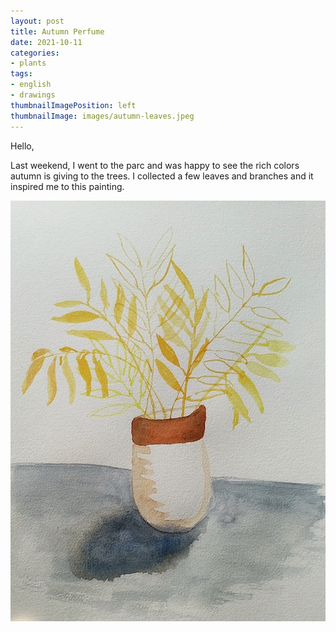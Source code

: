 ```yaml
---
layout: post
title: Autumn Perfume
date: 2021-10-11
categories: 
- plants
tags: 
- english
- drawings
thumbnailImagePosition: left
thumbnailImage: images/autumn-leaves.jpeg
---
```


Hello,

Last weekend, I went to the parc and was happy to see the rich colors autumn is giving to the trees.
I collected a few leaves and branches and it inspired me to this painting.

![autumn-leaves](/images/autumn-leaves.jpeg)
